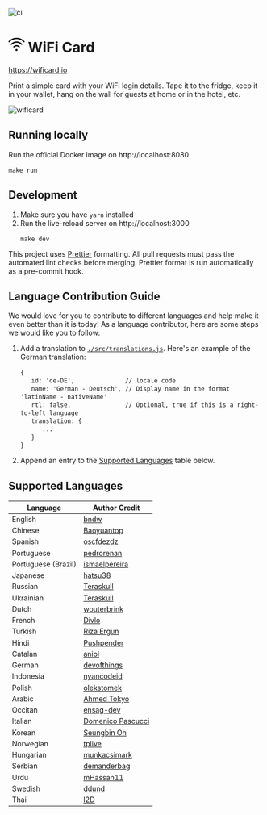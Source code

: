 ![ci](https://github.com/bndw/wifi-card/workflows/ci/badge.svg)

# <img width="32px" src="./public/images/wifi.png"> WiFi Card

https://wificard.io

Print a simple card with your WiFi login details. Tape it to the fridge, keep it in your wallet, hang on the wall for guests at home or in the hotel, etc.

![wificard](https://user-images.githubusercontent.com/48166553/129261875-169841ab-e997-4596-af7f-ada0f68cd230.gif)

## Running locally

Run the official Docker image on http://localhost:8080

```
make run
```

## Development

1. Make sure you have `yarn` installed
2. Run the live-reload server on http://localhost:3000
   ```
   make dev
   ```

This project uses [Prettier](https://prettier.io/) formatting. All pull requests must pass the automated lint checks before merging. Prettier format is run automatically as a pre-commit hook.

## Language Contribution Guide

We would love for you to contribute to different languages and help make it even better than it is today! As a language contributor, here are some steps we would like you to follow:

1. Add a translation to [`./src/translations.js`](./src/translations.js). Here's an example of the German translation:

   ```
   {
      id: 'de-DE',              // locale code
      name: 'German - Deutsch', // Display name in the format 'latinName - nativeName'
      rtl: false,               // Optional, true if this is a right-to-left language
      translation: {
         ...
      }
   }
   ```

2. Append an entry to the [Supported Languages](#supported-languages) table below.

## Supported Languages

| Language            | Author Credit                                     |
| ------------------- | ------------------------------------------------- |
| English             | [bndw](https://github.com/bndw)                   |
| Chinese             | [Baoyuantop](https://github.com/Baoyuantop)       |
| Spanish             | [oscfdezdz](https://github.com/oscfdezdz)         |
| Portuguese          | [pedrorenan](https://github.com/pedrorenan)       |
| Portuguese (Brazil) | [ismaelpereira](https://github.com/ismaelpereira) |
| Japanese            | [hatsu38](https://github.com/hatsu38)             |
| Russian             | [Teraskull](https://github.com/Teraskull)         |
| Ukrainian           | [Teraskull](https://github.com/Teraskull)         |
| Dutch               | [wouterbrink](https://github.com/wouterbrink)     |
| French              | [Divlo](https://github.com/Divlo)                 |
| Turkish             | [Riza Ergun](https://github.com/rizaergun)        |
| Hindi               | [Pushpender](https://github.com/PushpenderSaini0) |
| Catalan             | [aniol](https://github.com/aniol)                 |
| German              | [devofthings](https://github.com/devofthings)     |
| Indonesia           | [nyancodeid](https://github.com/nyancodeid)       |
| Polish              | [olekstomek](https://github.com/olekstomek)       |
| Arabic              | [Ahmed Tokyo](https://github.com/a-tokyo)         |
| Occitan             | [ensag-dev](https://github.com/ensag-dev)         |
| Italian             | [Domenico Pascucci](https://github.com/pasmimmo)  |
| Korean              | [Seungbin Oh](https://github.com/sboh1214)        |
| Norwegian           | [tplive](https://github.com/tplive)               |
| Hungarian           | [munkacsimark](https://github.com/munkacsimark)   |
| Serbian             | [demanderbag](https://github.com/demanderbag)     |
| Urdu                | [mHassan11](https://github.com/mHassan11)         |
| Swedish             | [ddund](https://github.com/ddund)                 |
| Thai                | [l2D](https://github.com/l2D)                     |
